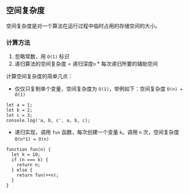 ## 空间复杂度

空间复杂度是对一个算法在运行过程中临时占用的存储空间的大小。

### 计算方法

1. 忽略常数，用 `O(1)` 标识
2. 递归算法的空间复杂度 = 递归深度`n` \* 每次递归所要的辅助空间

计算空间复杂度的简单几点：

- 仅仅只复制单个变量，空间复杂度为 `O(1)`，举例如下：空间复杂度 `O(n) = O(1)`

```
let a = 1;
let b = 2;
let c = 3;
console.log('a, b, c', a, b, c);
```

- 递归实现，调用 `fun` 函数，每次创建一个变量 `k`。调用 `n` 次，空间复杂度 `O(n*1) = O(n)`

```
function fun(n) {
  let k = 10;
  if (n === k) {
    return n;
  } else {
    return fun(++n);
  }
}
```

